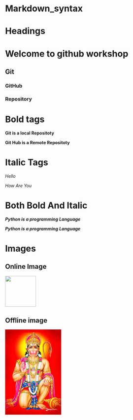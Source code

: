 # Markdown_syntax

# Headings

# Welcome to github workshop

## Git

### GitHub

### Repository

# Bold tags

**Git is a local Repositoty**

__Git Hub is a Remote Repositoty__

# Italic Tags

*Hello*

_How Are You_


# Both Bold And Italic

***Python is a programming Language***

___Python is a programming Language___


# Images

## Online Image

<img src="https://static8.depositphotos.com/1000423/1012/i/600/depositphotos_10127529-stock-photo-businessman-rolling-a-giant-stone.jpg" width=100px height=100px>

## Offline image

<img src="https://raw.githubusercontent.com/anilpolineni/Markdown_syntax/main/JAI%20HANUMAN%20.jpg">
